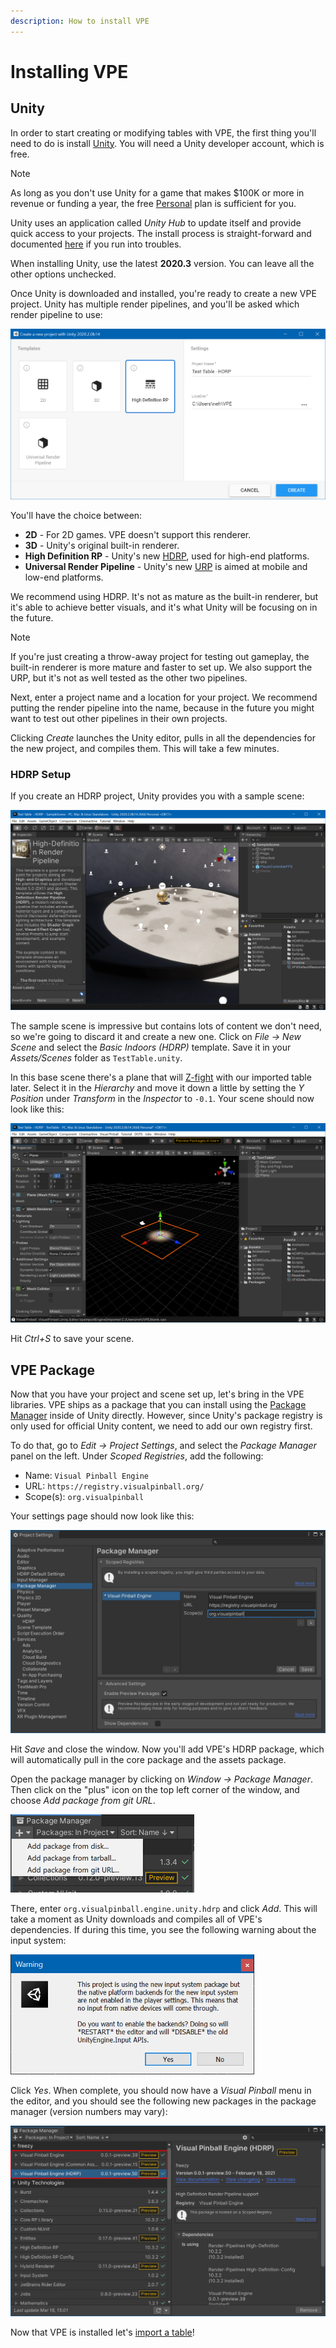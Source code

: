```yaml
---
description: How to install VPE
---
```

# Installing VPE

## Unity

In order to start creating or modifying tables with VPE, the first thing you'll need to do is install [Unity](https://unity3d.com/get-unity/download). You will need a Unity developer account, which is free.

> [!NOTE]
> As long as you don't use Unity for a game that makes $100K or more in revenue or funding a year, the free [Personal](https://store.unity.com/compare-plans) plan is sufficient for you.

Unity uses an application called *Unity Hub* to update itself and provide quick access to your projects. The install process is straight-forward and documented [here](https://docs.unity3d.com/Manual/GettingStartedInstallingHub.html) if you run into troubles.

When installing Unity, use the latest **2020.3** version. You can leave all the other options unchecked.

Once Unity is downloaded and installed, you're ready to create a new VPE project. Unity has multiple render pipelines, and you'll be asked which render pipeline to use:

![New Unity Project](unity-create-new-project.png)

You'll have the choice between:

- **2D** - For 2D games. VPE doesn't support this renderer.
- **3D** - Unity's original built-in renderer.
- **High Definition RP** - Unity's new [HDRP](https://docs.unity3d.com/Packages/com.unity.render-pipelines.high-definition@0.0.0/manual/index.html), used for high-end platforms.
- **Universal Render Pipeline** - Unity's new [URP](https://docs.unity3d.com/Packages/com.unity.render-pipelines.universal@8.2/manual/index.html) is aimed at mobile and low-end platforms.

We recommend using HDRP. It's not as mature as the built-in renderer, but it's able to achieve better visuals, and it's what Unity will be focusing on in the future.

> [!NOTE]
> If you're just creating a throw-away project for testing out gameplay, the built-in renderer is more mature and faster to set up. We also support the URP, but it's not as well tested as the other two pipelines.

Next, enter a project name and a location for your project. We recommend putting the render pipeline into the name, because in the future you might want to test out other pipelines in their own projects.

Clicking *Create* launches the Unity editor, pulls in all the dependencies for the new project, and compiles them. This will take a few minutes.

### HDRP Setup

If you create an HDRP project, Unity provides you with a sample scene: 

![HDRP Sample Scene](unity-hdrp-default-scene.png)

The sample scene is impressive but contains lots of content we don't need, so we're going to discard it and create a new one. Click on *File -> New Scene* and select the *Basic Indoors (HDRP)* template. Save it in your *Assets/Scenes* folder as `TestTable.unity`.

In this base scene there's a plane that will [Z-fight](https://en.wikipedia.org/wiki/Z-fighting) with our imported table later. Select it in the *Hierarchy* and move it down a little by setting the *Y Position* under *Transform* in the *Inspector* to `-0.1`. Your scene should now look like this:

![TestTable Scene](unity-hdrp-test-scene.png)

Hit *Ctrl+S* to save your scene.

## VPE Package

Now that you have your project and scene set up, let's bring in the VPE libraries. VPE ships as a package that you can install using the [Package Manager](https://docs.unity3d.com/Manual/Packages.html) inside of Unity directly. However, since Unity's package registry is only used for official Unity content, we need to add our own registry first.

To do that, go to *Edit -> Project Settings*, and select the *Package Manager* panel on the left. Under *Scoped Registries*, add the following:

- Name: `Visual Pinball Engine`
- URL: `https://registry.visualpinball.org/`
- Scope(s): `org.visualpinball`

Your settings page should now look like this:

<img alt="Scoped Registry" width="953" src="unity-scoped-registry.jpg" />

Hit *Save* and close the window. Now you'll add VPE's HDRP package, which will automatically pull in the core package and the assets package. 

Open the package manager by clicking on *Window -> Package Manager*. Then click on the "plus" icon on the top left corner of the window, and choose *Add package from git URL*. 

<p><img alt="Package Manager" width="294" src="unity-package-manager.png"/></p>

There, enter `org.visualpinball.engine.unity.hdrp` and click *Add*. This will take a moment as Unity downloads and compiles all of VPE's dependencies. If during this time, you see the following warning about the input system:

<p><img alt="Unity Input System Warning" width="390" src="unity-input-system-warning.png" /></p>

Click *Yes*. When complete, you should now have a *Visual Pinball* menu in the editor, and you should see the following new packages in the package manager (version numbers may vary):

![Package Manager after installation](unity-packages-after-installation.png)

Now that VPE is installed let's [import a table](running-vpe.md)!
